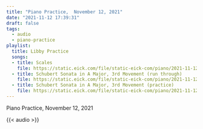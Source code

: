 ```yaml
---
title: "Piano Practice,  November 12, 2021"
date: "2021-11-12 17:39:31"
draft: false
tags:
  - audio
  - piano-practice
playlist:
  title: Libby Practice
  songs:
  - title: Scales
    file: https://static.eick.com/file/static-eick-com/piano/2021-11-12-001.mp3
  - title: Schubert Sonata in A Major, 3rd Movement (run through)
    file: https://static.eick.com/file/static-eick-com/piano/2021-11-12-002.mp3
  - title: Schubert Sonata in A Major, 3rd Movement (practice)
    file: https://static.eick.com/file/static-eick-com/piano/2021-11-12-003.mp3
---
```

Piano Practice, November 12, 2021

<!--more-->

{{< audio >}}
